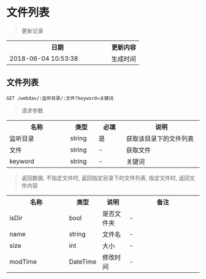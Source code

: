 # 文件列表

> 更新记录

<table>
    <tr>
        <th style="width:250px;">日期</th>
        <th>更新内容</th>
    </tr>
    <tr>
        <td>2018-06-04 10:53:38</td>
        <td>生成时间</td>
    </tr>
</table>

## 文件列表

```
GET /webdav/:监听目录/:文件?keyword=关键词
```

>请求参数
<table>
    <tr>
        <th style="width:150px;">名称</th>
        <th style="width:60px;">类型</th>
        <th style="width:60px;">必填</th>
        <th style="width:200px;">说明</th>
    </tr>
    <tr>
        <td>监听目录</td>
        <td>string</td>
        <td>是</td>
        <td>获取该目录下的文件列表</td>
    </tr>
    <tr>
        <td>文件</td>
        <td>string</td>
        <td>-</td>
        <td>获取文件</td>
    </tr>
    <tr>
        <td>keyword</td>
        <td>string</td>
        <td>-</td>
        <td>关键词</td>
    </tr>
</table>

> 返回数据, 不指定文件时, 返回指定目录下的文件列表, 指定文件时, 返回文件内容
<table>
    <tr>
        <th style="width:150px;">名称</th>
        <th style="width:60px;">类型</th>
        <th style="width:60px;">说明</th>
        <th style="width:200px;">备注</th>
    </tr>
    <tr>
        <td>isDir</td>
        <td>bool</td>
        <td>是否文件夹</td>
        <td>-</td>
    </tr>
    <tr>
        <td>name</td>
        <td>string</td>
        <td>文件名</td>
        <td>-</td>
    </tr>
    <tr>
        <td>size</td>
        <td>int</td>
        <td>大小</td>
        <td>-</td>
    </tr>
    <tr>
        <td>modTime</td>
        <td>DateTime</td>
        <td>修改时间</td>
        <td>-</td>
    </tr>
</table>

